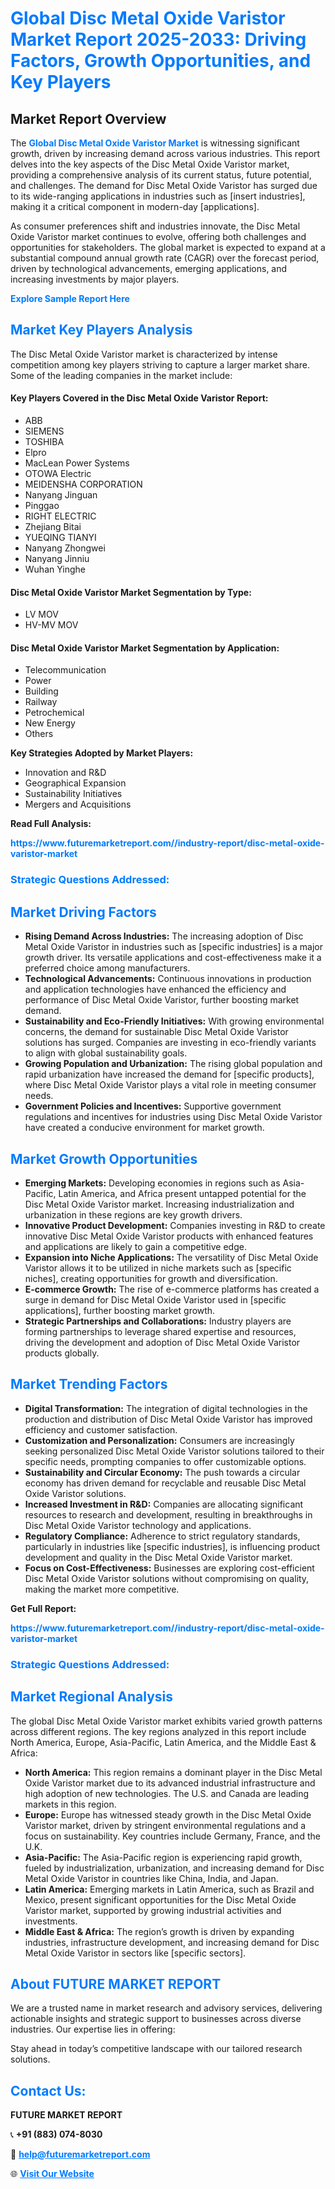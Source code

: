 <h1 style="color: #007BFF;">Global Disc Metal Oxide Varistor Market Report 2025-2033: Driving Factors, Growth Opportunities, and Key Players</h1>

<section id="overview">
<h2>Market Report Overview</h2>
<p>The <a href="https://www.futuremarketreport.com//industry-report/disc-metal-oxide-varistor-market" style="color: #007BFF; text-decoration: none;"><strong>Global Disc Metal Oxide Varistor Market</strong></a> is witnessing significant growth, driven by increasing demand across various industries. This report delves into the key aspects of the Disc Metal Oxide Varistor market, providing a comprehensive analysis of its current status, future potential, and challenges. The demand for Disc Metal Oxide Varistor has surged due to its wide-ranging applications in industries such as [insert industries], making it a critical component in modern-day [applications].</p>
<p>As consumer preferences shift and industries innovate, the Disc Metal Oxide Varistor market continues to evolve, offering both challenges and opportunities for stakeholders. The global market is expected to expand at a substantial compound annual growth rate (CAGR) over the forecast period, driven by technological advancements, emerging applications, and increasing investments by major players.</p>
</section>

<section id="overview">
<p><a href="https://www.futuremarketreport.com//request-sample/reportId=50390" style="color: #007BFF; text-decoration: none;"><strong>Explore Sample Report Here</strong></a></p>
</section>

<section id="key-players">
<h2 style="color: #007BFF;">Market Key Players Analysis</h2>
<p>The Disc Metal Oxide Varistor market is characterized by intense competition among key players striving to capture a larger market share. Some of the leading companies in the market include:</p>
<h4>Key Players Covered in the Disc Metal Oxide Varistor Report:</h4>
<ul><li>ABB</li><li>SIEMENS</li><li>TOSHIBA</li><li>Elpro</li><li>MacLean Power Systems</li><li>OTOWA Electric</li><li>MEIDENSHA CORPORATION</li><li>Nanyang Jinguan</li><li>Pinggao</li><li>RIGHT ELECTRIC</li><li>Zhejiang Bitai</li><li>YUEQING TIANYI</li><li>Nanyang Zhongwei</li><li>Nanyang Jinniu</li><li>Wuhan Yinghe</li></ul>
<h4>Disc Metal Oxide Varistor Market Segmentation by Type:</h4>
<ul><li>LV MOV</li><li>HV-MV MOV</li></ul>

<h4>Disc Metal Oxide Varistor Market Segmentation by Application:</h4>
<ul><li>Telecommunication</li><li>Power</li><li>Building</li><li>Railway</li><li>Petrochemical</li><li>New Energy</li><li>Others</li></ul>
<p><strong>Key Strategies Adopted by Market Players:</strong></p>
<ul>
<li>Innovation and R&D</li>
<li>Geographical Expansion</li>
<li>Sustainability Initiatives</li>
<li>Mergers and Acquisitions</li>
</ul>
</section>

<section>
<p><strong>Read Full Analysis: </strong></p><a href="https://www.futuremarketreport.com//industry-report/disc-metal-oxide-varistor-market" style="color: #007BFF; text-decoration: none;"><strong>https://www.futuremarketreport.com//industry-report/disc-metal-oxide-varistor-market</strong></a>
<h3 style="color: #007BFF;">Strategic Questions Addressed:</h3>
</section>

<section id="driving-factors">
<h2 style="color: #007BFF;">Market Driving Factors</h2>
<ul>
<li><strong>Rising Demand Across Industries:</strong> The increasing adoption of Disc Metal Oxide Varistor in industries such as [specific industries] is a major growth driver. Its versatile applications and cost-effectiveness make it a preferred choice among manufacturers.</li>
<li><strong>Technological Advancements:</strong> Continuous innovations in production and application technologies have enhanced the efficiency and performance of Disc Metal Oxide Varistor, further boosting market demand.</li>
<li><strong>Sustainability and Eco-Friendly Initiatives:</strong> With growing environmental concerns, the demand for sustainable Disc Metal Oxide Varistor solutions has surged. Companies are investing in eco-friendly variants to align with global sustainability goals.</li>
<li><strong>Growing Population and Urbanization:</strong> The rising global population and rapid urbanization have increased the demand for [specific products], where Disc Metal Oxide Varistor plays a vital role in meeting consumer needs.</li>
<li><strong>Government Policies and Incentives:</strong> Supportive government regulations and incentives for industries using Disc Metal Oxide Varistor have created a conducive environment for market growth.</li>
</ul>
</section>

<section id="growth-opportunities">
<h2 style="color: #007BFF;">Market Growth Opportunities</h2>
<ul>
<li><strong>Emerging Markets:</strong> Developing economies in regions such as Asia-Pacific, Latin America, and Africa present untapped potential for the Disc Metal Oxide Varistor market. Increasing industrialization and urbanization in these regions are key growth drivers.</li>
<li><strong>Innovative Product Development:</strong> Companies investing in R&D to create innovative Disc Metal Oxide Varistor products with enhanced features and applications are likely to gain a competitive edge.</li>
<li><strong>Expansion into Niche Applications:</strong> The versatility of Disc Metal Oxide Varistor allows it to be utilized in niche markets such as [specific niches], creating opportunities for growth and diversification.</li>
<li><strong>E-commerce Growth:</strong> The rise of e-commerce platforms has created a surge in demand for Disc Metal Oxide Varistor used in [specific applications], further boosting market growth.</li>
<li><strong>Strategic Partnerships and Collaborations:</strong> Industry players are forming partnerships to leverage shared expertise and resources, driving the development and adoption of Disc Metal Oxide Varistor products globally.</li>
</ul>
</section>

<section id="trending-factors">
<h2 style="color: #007BFF;">Market Trending Factors</h2>
<ul>
<li><strong>Digital Transformation:</strong> The integration of digital technologies in the production and distribution of Disc Metal Oxide Varistor has improved efficiency and customer satisfaction.</li>
<li><strong>Customization and Personalization:</strong> Consumers are increasingly seeking personalized Disc Metal Oxide Varistor solutions tailored to their specific needs, prompting companies to offer customizable options.</li>
<li><strong>Sustainability and Circular Economy:</strong> The push towards a circular economy has driven demand for recyclable and reusable Disc Metal Oxide Varistor solutions.</li>
<li><strong>Increased Investment in R&D:</strong> Companies are allocating significant resources to research and development, resulting in breakthroughs in Disc Metal Oxide Varistor technology and applications.</li>
<li><strong>Regulatory Compliance:</strong> Adherence to strict regulatory standards, particularly in industries like [specific industries], is influencing product development and quality in the Disc Metal Oxide Varistor market.</li>
<li><strong>Focus on Cost-Effectiveness:</strong> Businesses are exploring cost-efficient Disc Metal Oxide Varistor solutions without compromising on quality, making the market more competitive.</li>
</ul>
</section>

<section>
<p><strong>Get Full Report: </strong></p><a href="https://www.futuremarketreport.com//industry-report/disc-metal-oxide-varistor-market" style="color: #007BFF; text-decoration: none;"><strong>https://www.futuremarketreport.com//industry-report/disc-metal-oxide-varistor-market</strong></a>
<h3 style="color: #007BFF;">Strategic Questions Addressed:</h3>
</section>


<section id="regional-analysis">
<h2 style="color: #007BFF;">Market Regional Analysis</h2>
<p>The global Disc Metal Oxide Varistor market exhibits varied growth patterns across different regions. The key regions analyzed in this report include North America, Europe, Asia-Pacific, Latin America, and the Middle East & Africa:</p>
<ul>
<li><strong>North America:</strong> This region remains a dominant player in the Disc Metal Oxide Varistor market due to its advanced industrial infrastructure and high adoption of new technologies. The U.S. and Canada are leading markets in this region.</li>
<li><strong>Europe:</strong> Europe has witnessed steady growth in the Disc Metal Oxide Varistor market, driven by stringent environmental regulations and a focus on sustainability. Key countries include Germany, France, and the U.K.</li>
<li><strong>Asia-Pacific:</strong> The Asia-Pacific region is experiencing rapid growth, fueled by industrialization, urbanization, and increasing demand for Disc Metal Oxide Varistor in countries like China, India, and Japan.</li>
<li><strong>Latin America:</strong> Emerging markets in Latin America, such as Brazil and Mexico, present significant opportunities for the Disc Metal Oxide Varistor market, supported by growing industrial activities and investments.</li>
<li><strong>Middle East & Africa:</strong> The region’s growth is driven by expanding industries, infrastructure development, and increasing demand for Disc Metal Oxide Varistor in sectors like [specific sectors].</li>
</ul>
</section>

<footer>
<h2 style="color: #007BFF;">About FUTURE MARKET REPORT</h2>
<p>We are a trusted name in market research and advisory services, delivering actionable insights and strategic support to businesses across diverse industries. Our expertise lies in offering:</p>

<p>Stay ahead in today’s competitive landscape with our tailored research solutions.</p>

<h2 style="color: #007BFF;">Contact Us:</h2>
<p><strong>FUTURE MARKET REPORT</strong></p>
<p>📞 <strong>+91 (883) 074-8030</strong></p>
<p>📧 <strong><a href="mailto:help@futuremarketreport.com" style="color: #007BFF;">help@futuremarketreport.com</a></strong></p>
<p>🌐 <strong><a href="https://www.futuremarketreport.com/" style="color: #007BFF;">Visit Our Website</a></strong></p>
</footer>